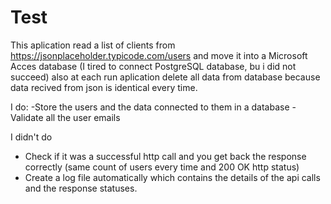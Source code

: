 # Test

This aplication read a list of clients from https://jsonplaceholder.typicode.com/users
and move it into a Microsoft Acces database (I tired to connect PostgreSQL database, bu i did not succeed)
also at each run aplication delete all data from database because data recived from json is identical every time.

I do:
-Store the users and the data connected to them in a database
-Validate all the user emails

I didn't do
- Check if it was a successful http call and you get back the response correctly (same count of users every time and 200 OK http status)
- Create a log file automatically which contains the details of the api calls and the response statuses. 
